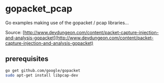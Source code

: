 # gopacket_pcap
Go examples making use of the gopacket / pcap libraries...

Source: [http://www.devdungeon.com/content/packet-capture-injection-and-analysis-gopacket](http://www.devdungeon.com/content/packet-capture-injection-and-analysis-gopacket)


## prerequisites

```bash
go get github.com/google/gopacket
sudo apt-get install libpcap-dev
```

